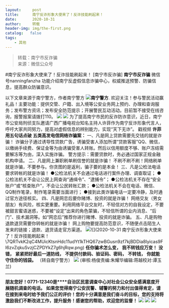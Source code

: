 ```yaml
---
layout:     post
title:      南宁反诈形象大使来了！反诈技能刷起来！
date:       2020-10-31
author:     转载
header-img: img/the-first.png
catalog:   false
tags:
    - 其他
---
```


<blockquote><p>转载：南宁市反诈骗<br>
来源：微信公众号</p></blockquote>

#南宁反诈形象大使来了！反诈技能刷起来！
[南宁市反诈骗]
**南宁市反诈骗**
微信号nanningfanzha
功能介绍南宁反虚假信息诈骗中心，权威推送预警、防骗信息，提高群众防骗意识。

以下文章来源于南宁警方，作者南宁警方
![](http://wx.qlogo.cn/mmhead/Q3auHgzwzM4GbPAsaXUjRNj7b3qicZbC9VBvbTYo3fy3ynM7oXb0KDw/0)**南宁警方**.
欢迎关注！参与警民活动赢礼品！主要功能：提供交管、户籍、出入境等公安业务网上预约、办理和查询服务；发布警方资讯；发布安全防范提示；开展警民互动活动。目前暂不接受在线咨询，报警报案请拨打110。
![]({{site.baseurl}}/postimg/P9ficrEVSdibbSahGAohhYfky53ffm6ZicV85b7MehiabwzaImg4owaDavFA7gMkpkdtKYCnVMpz4KVYyYvE9IFKFQ.gif)
![]({{site.baseurl}}/postimg/P9ficrEVSdibYS1I947BJiaxzDciblN8tZHXYYlZNJQAORPWgOGLP39WdKN1LU2hIic7KONX1oXv2txRdH5T3Kia0pcw.png)
为了提高南宁市民的反诈防诈意识，近日，南宁市公安局刑侦支队邀请广西广播电视台知名主持人许菲作为南宁反诈形象代言人，呼吁大家共同努力，提高对虚假信息的辨别能力，实现“天下无诈”。
戳视频
**许菲用五句话点破**
**五类高发电信网络诈骗案：**
一、凡是网上贷款需要先交钱的就是诈骗！
诈骗分子通过诱导性贷款广告，诱骗受害人添加所谓“贷款客服”QQ、微信，以缴纳手续费、保证金等为由诱骗受害人转账。然后以信用额度不够、账户冻结需要解冻等为由，深入实施诈骗。
警方提示：需要贷款时，务必通过国家正规金融机构申请。
二、凡是网上兼职刷单刷信誉的就是诈骗！
不刷不刷不刷！网络刷单就是诈骗，不要参与。你贪图的是返利，骗子要的是本金！
三、凡是公检法电话要求转帐的就是诈骗！
●公检法机关不会通过电话进行案件办理、调查取证；
●公检法机关不会让公民上网查询“通缉令”、“逮捕令”；
●公检法机关不存在“安全账户”或“核查账户”，不会让公民转账汇款；
●公检法机关不会在电话、微信、QQ制作笔录，制作笔录需要当面进行；
●接到此类诈骗电话一定要冷静，及时通过官方途径核实。
四、凡是网恋后要你赌博、投资的就是诈骗！
网络交友（男女朋友）有风险，核实更重要。利用网络平台交友时，不轻信对方的自我设定，不要被甜言蜜语迷惑，不要被“设定”出来的角色蒙骗，不轻信所谓的业内消息、“后门”、技术漏洞等。如“网恋后”推荐你进行赌博、投资的就是诈骗。
五、凡是购物退款退货需要你转帐的就是诈骗！
网上购物要提高防范意识，不随便点击陌生人发来的链接；退款、退货请走官方渠道。
![]({{site.baseurl}}/postimg/7QRTvkK2qC4MUicKtsnHdc11udYt1kTHQ67zwBGusn9zf7kjBDDia8lyicas9FI6zvZqkuSvzjCZPDYkZ7g6hjRqw.png)![](2020-10-31
南宁反诈形象大使来了！反诈技能刷起来！\\7QRTvkK2qC4MUicKtsnHdc11udYt1kTHQ67zwBGusn9zf7kjBDDia8lyicas9FI6zvZqkuSvzjCZPDYkZ7g6hjRqw.png)
**任你骗术怎么变，**
**我不转钱应万变！**
**没错，**
**紧紧把好最后一道防线，**
**不提供付款码、验证码、密码，**
**不转钱，**
**你就能守住你的钱袋。**
（转自南宁警方）
![]({{site.baseurl}}/postimg/m6vdLvvo6W6aCCOVM3fc1JRVjG0nwA9leMqJRjJp77nDaFqjYo2GLq5iauUdrachH8zrlxkdKrrr5mhMTX7fXwQ.jpeg)
(审核:杨俊责编:朱耀华编辑:蒋越校对:谭玉兰)
***
**朋友您好！0771-12340是****自治区民意调查中心对社会公众安全感满意度开展随机调查的电话。**
**如果您觉得南宁公安民警、辅警的努力和付出值得肯定，请在接到来电时给予我们公正的评价！您的十分满意是我们奋斗的目标，您的支持将激励我们不断改进工作，提升服务！感谢您的帮助，欢迎您的监督！**
![]({{site.baseurl}}/postimg/m6vdLvvo6W4tBmkSw7BynPAZ4dpgGzH6gPSKpMSPibm3ZZdwYARicAqYI6iaLTicawgZUezTc6lgHXWGaSqHwiav3qA.jpeg)
![]({{site.baseurl}}/postimg/m6vdLvvo6W4tBmkSw7BynPAZ4dpgGzH6dmhqpDKgZf4VOiaaxr6LcaFfRCPDEHukjOhPlt2iaH3NnVwoVk1xjWLw.jpeg)
![]({{site.baseurl}}/postimg/m6vdLvvo6W4tBmkSw7BynPAZ4dpgGzH62EZZ3JuBHMHzWr2pWjUukPSqx9WsRt3S4RWQicPNzhvt1LNVX5mbTSw.jpeg)

